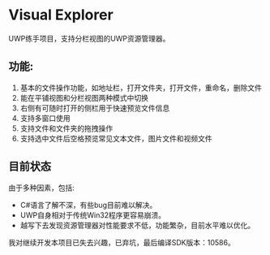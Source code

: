 # Visual Explorer

UWP练手项目，支持分栏视图的UWP资源管理器。

## 功能:

1. 基本的文件操作功能，如地址栏，打开文件夹，打开文件，重命名，删除文件
2. 能在平铺视图和分栏视图两种模式中切换
3. 右侧有可随时打开的侧栏用于快速预览文件信息
4. 支持多窗口使用
5. 支持文件和文件夹的拖拽操作
6. 支持选中文件后空格预览常见文本文件，图片文件和视频文件



## 目前状态

由于多种因素，包括:

- C#语言了解不深，有些bug目前难以解决。
- UWP自身相对于传统Win32程序更容易崩溃。
- 越写下去发现资源管理器对性能要求不低，功能繁杂，目前水平难以优化。

我对继续开发本项目已失去兴趣，已弃坑，最后编译SDK版本：10586。